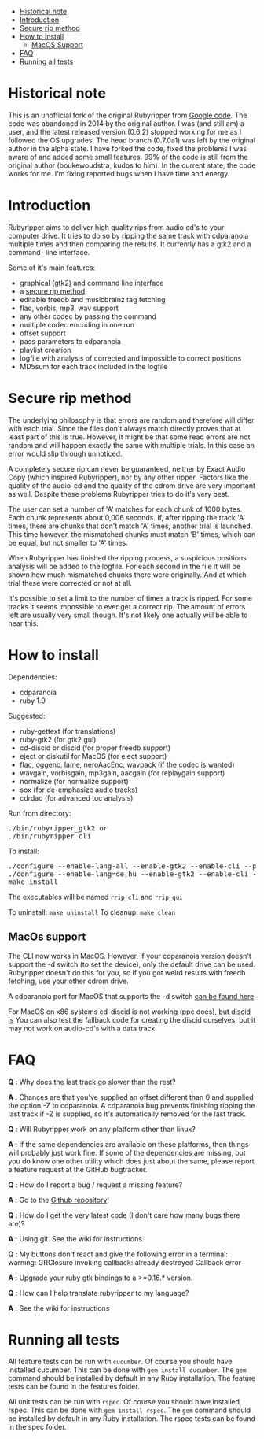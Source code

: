 * [Historical note](#Historical-note)
* [Introduction](#Introduction)
* [Secure rip method](#Secure-rip-method)
* [How to install](#How-to-install)
  * [MacOS Support](#MacOS-support)
* [FAQ](#FAQ)
* [Running all tests](#Running-all-tests)


# Historical note<a name="Historical-note"></a>

This is an unofficial fork of the original Rubyripper from [Google code](https://code.google.com/archive/p/rubyripper/).
The code was abandoned in 2014 by the original author. I was (and still am)
a user, and the latest released version (0.6.2) stopped working for me as I
followed the OS upgrades. The head branch (0.7.0a1) was left by the original
author in the alpha state. I have forked the code, fixed the problems I was
aware of and added some small features. 99% of the code is still from the
original author (boukewoudstra, kudos to him).
In the current state, the code works for me. I'm fixing reported bugs when
I have time and energy.


# Introduction<a name="Introduction"></a>

Rubyripper aims to deliver high quality rips from audio cd's to your computer
drive. It tries to do so by ripping the same track with cdparanoia multiple
times and then comparing the results. It currently has a gtk2 and a command-
line interface.

Some of it's main features:
* graphical (gtk2) and command line interface
* a [secure rip method](#Secure-rip-method)
* editable freedb and musicbrainz tag fetching
* flac, vorbis, mp3, wav support
* any other codec by passing the command
* multiple codec encoding in one run
* offset support
* pass parameters to cdparanoia
* playlist creation
* logfile with analysis of corrected and impossible to correct positions
* MD5sum for each track included in the logfile


# Secure rip method<a name="Secure-rip-method"></a>

The underlying philosophy is that errors are random and therefore will differ
with each trial. Since the files don't always match directly proves that at
least part of this is true. However, it might be that some read errors are not
random and will happen exactly the same with multiple trials. In this case an
error would slip through unnoticed.

A completely secure rip can never be guaranteed, neither by Exact Audio Copy
(which inspired Rubyripper), nor by any other ripper. Factors like the
quality of the audio-cd and the quality of the cdrom drive are very important
as well. Despite these problems Rubyripper tries to do it's very best.

The user can set a number of 'A' matches for each chunk of 1000 bytes. Each
chunk represents about 0,006 seconds. If, after ripping the track 'A' times,
there are chunks that don't match 'A' times, another trial is launched. This
time however, the mismatched chunks must match 'B' times, which can be equal,
but not smaller to 'A' times.

When Rubyripper has finished the ripping process, a suspicious positions
analysis will be added to the logfile. For each second in the file it will
be shown how much mismatched chunks there were originally. And at which trial
these were corrected or not at all.

It's possible to set a limit to the number of times a track is ripped. For some
tracks it seems impossible to ever get a correct rip. The amount of errors left
are usually very small though. It's not likely one actually will be able to
hear this.


# How to install<a name="How-to-install"></a>

Dependencies:
* cdparanoia
* ruby 1.9

Suggested:
* ruby-gettext (for translations)
* ruby-gtk2 (for gtk2 gui)
* cd-discid or discid (for proper freedb support)
* eject or diskutil for MacOS (for eject support)
* flac, oggenc, lame, neroAacEnc, wavpack (if the codec is wanted)
* wavgain, vorbisgain, mp3gain, aacgain (for replaygain support)
* normalize (for normalize support)
* sox (for de-emphasize audio tracks)
* cdrdao (for advanced toc analysis)

Run from directory:
<pre>
./bin/rubyripper_gtk2 or 
./bin/rubyripper_cli
</pre>

To install:
<pre>
./configure --enable-lang-all --enable-gtk2 --enable-cli --prefix=/usr or
./configure --enable-lang=de,hu --enable-gtk2 --enable-cli --prefix=/usr
make install
</pre>

The executables will be named `rrip_cli` and `rrip_gui`

To uninstall: `make uninstall`
To cleanup: `make clean`


## MacOs support<a name="MacOS-support"></a>

The CLI now works in MacOS. However, if your cdparanoia version
doesn't support the -d switch (to set the device), only the default
drive can be used. Rubyripper doesn't do this for you, so if you got
weird results with freedb fetching, use your other cdrom drive.

A cdparanoia port for MacOS that supports the -d switch [can be found here](http://sourceforge.net/project/showfiles.php?group_id=158413)

For MacOS on x86 systems cd-discid is not working (ppc does), [but discid is](http://discid.sourceforge.net/)
You can also test the fallback code for creating the discid ourselves,
but it may not work on audio-cd's with a data track.


# FAQ<a name="FAQ"></a>

**Q :** Why does the last track go slower than the rest?

**A :** Chances are that you've supplied an offset different than 0 and supplied the
option -Z to cdparanoia. A cdparanoia bug prevents finishing ripping the last
track if -Z is supplied, so it's automatically removed for the last track.

**Q :** Will Rubyripper work on any platform other than linux?

**A :** If the same dependencies are available on these platforms, then things will
probably just work fine. If some of the dependencies are missing, but you do
know one other utility which does just about the same, please report a
feature request at the GitHub bugtracker.

**Q :** How do I report a bug / request a missing feature?

**A :** Go to the [Github repository](https://github.com/bleskodev/rubyripper)!

**Q :** How do I get the very latest code (I don't care how many bugs there are)?

**A :** Using git. See the wiki for instructions.

**Q :** My buttons don't react and give the following error in a terminal:
warning: GRClosure invoking callback: already destroyed Callback error

**A :** Upgrade your ruby gtk bindings to a >=0.16.* version.

**Q :** How can I help translate rubyripper to my language?

**A :** See the wiki for instructions


# Running all tests<a name="Running-all-tests"></a>
All feature tests can be run with `cucumber`. Of course you should have
installed cucumber. This can be done with `gem install cucumber`. The
`gem` command should be installed by default in any Ruby installation.
The feature tests can be found in the features folder.

All unit tests can be run with `rspec`. Of course you should have
installed rspec. This can be done with `gem install rspec`. The
`gem` command should be installed by default in any Ruby installation.
The rspec tests can be found in the spec folder.
